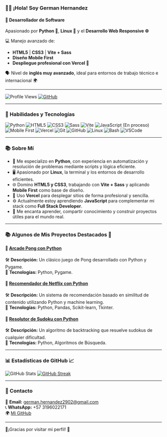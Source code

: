 ### 👨‍💻 ¡Hola! Soy **German Hernandez**
#### 🚀 Desarrollador de Software  
Apasionado por **Python 🐍**, **Linux 🐧** y el **Desarrollo Web Responsive ⚙️**

💻 Manejo avanzado de:  
- **HTML5** | **CSS3** | **Vite + Sass**  
- **Diseño Mobile First**  
- **Despliegue profesional con Vercel 🚀**

🗣️ Nivel de **inglés muy avanzado**, ideal para entornos de trabajo técnico e internacional 🌍


---

![Profile Views](https://komarev.com/ghpvc/?username=GermanHernandez&label=Visitas+al+perfil&color=blue&style=flat)
[![GitHub](https://img.shields.io/badge/GitHub-GermanHernandez-181717?style=flat&logo=github)](https://github.com/GermanHernandez)

---

### 🧠 Habilidades y Tecnologías

![Python](https://img.shields.io/badge/Python-3776AB?style=for-the-badge&logo=python&logoColor=white)
![HTML5](https://img.shields.io/badge/HTML5-E34F26?style=for-the-badge&logo=html5&logoColor=white)
![CSS3](https://img.shields.io/badge/CSS3-1572B6?style=for-the-badge&logo=css3&logoColor=white)
![Sass](https://img.shields.io/badge/Sass-CC6699?style=for-the-badge&logo=sass&logoColor=white)
![Vite](https://img.shields.io/badge/Vite-646CFF?style=for-the-badge&logo=vite&logoColor=white)
![JavaScript (En proceso)](https://img.shields.io/badge/JavaScript-F7DF1E?style=for-the-badge&logo=javascript&logoColor=black)
![Mobile First](https://img.shields.io/badge/Mobile--First-0088cc?style=for-the-badge)
![Vercel](https://img.shields.io/badge/Vercel-000000?style=for-the-badge&logo=vercel&logoColor=white)
![Git](https://img.shields.io/badge/Git-F05032?style=for-the-badge&logo=git&logoColor=white)
![GitHub](https://img.shields.io/badge/GitHub-181717?style=for-the-badge&logo=github&logoColor=white)
![Linux](https://img.shields.io/badge/Linux-FCC624?style=for-the-badge&logo=linux&logoColor=black)
![Bash](https://img.shields.io/badge/Bash-4EAA25?style=for-the-badge&logo=gnubash&logoColor=white)
![VSCode](https://img.shields.io/badge/VS_Code-007ACC?style=for-the-badge&logo=visual-studio-code&logoColor=white)

---

### 📚 Sobre Mí

- 🐍 Me especializo en **Python**, con experiencia en automatización y resolución de problemas mediante scripts y lógica eficiente.
- 🖥️ Apasionado por **Linux**, la terminal y los entornos de desarrollo eficientes.
- 🌐 Domino **HTML5 y CSS3**, trabajando con **Vite + Sass** y aplicando **Mobile First** como base de diseño.
- 🚀 Uso **Vercel** para desplegar sitios de forma profesional y sencilla.
- ⚙️ Actualmente estoy aprendiendo **JavaScript** para complementar mi stack como **Full Stack Developer**.
- 🤝 Me encanta aprender, compartir conocimiento y construir proyectos útiles para el mundo real.

---

### 📚 Algunos de Mis Proyectos Destacados 🚀

#### 🔹 [Arcade Pong con Python](https://github.com/GermanHernandez/ArcadePong)
🛠️ **Descripción:** Un clásico juego de Pong desarrollado con Python y Pygame.  
📀 **Tecnologías:** Python, Pygame.

#### 🔹 [Recomendador de Netflix con Python](https://github.com/GermanHernandez/NetflixRecommender)
🛠️ **Descripción:** Un sistema de recomendación basado en similitud de contenido utilizando Python y machine learning.  
📀 **Tecnologías:** Python, Pandas, Scikit-learn, Tkinter.

#### 🔹 [Resolutor de Sudoku con Python](https://github.com/GermanHernandez/SudokuSolver)
🛠️ **Descripción:** Un algoritmo de backtracking que resuelve sudokus de cualquier dificultad.  
📀 **Tecnologías:** Python, Algoritmos de Búsqueda.

---

### 📊 Estadísticas de GitHub 📈


![GitHub Stats](https://github-readme-stats.vercel.app/api?username=GermanHernandez&show_icons=true&theme=dark)
[![GitHub Streak](https://github-readme-streak-stats.herokuapp.com?user=GermanHernandez&theme=dark)](https://git.io/streak-stats)


---

### 📧 Contacto
📩 **Email:** german.hernandez2902@gmail.com  
📞 **WhatsApp:** +57 3196022171  
🌍 [Mi GitHub](https://github.com/GermanHernandez)

---

👋¡Gracias por visitar mi perfil! 🚀

